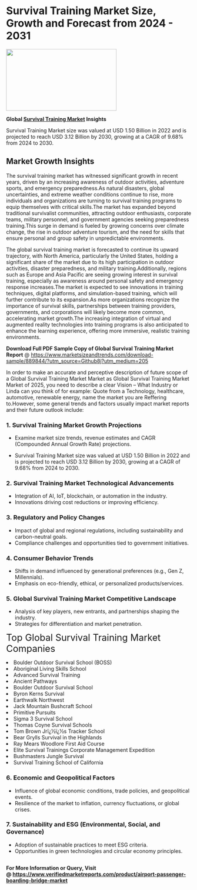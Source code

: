 <H1>Survival Training Market Size, Growth and Forecast from 2024 - 2031</H1><img class="aligncenter size-medium wp-image-584254" src="https://thirdeyenews.in/wp-content/uploads/2024/09/Global-Market-Research-300x168.jpeg" alt="" width="300" height="168" /><p><strong>Global&nbsp;<a href="https://www.marketsizeandtrends.com/download-sample/889844/?utm_source=Github8j?utm_medium=205">Survival Training Market</a> Insights</strong></p><p>Survival Training Market size was valued at USD 1.50 Billion in 2022 and is projected to reach USD 3.12 Billion by 2030, growing at a CAGR of 9.68% from 2024 to 2030.</p><p><h2>Market Growth Insights</h2> <p>The survival training market has witnessed significant growth in recent years, driven by an increasing awareness of outdoor activities, adventure sports, and emergency preparedness.As natural disasters, global uncertainties, and extreme weather conditions continue to rise, more individuals and organizations are turning to survival training programs to equip themselves with critical skills.The market has expanded beyond traditional survivalist communities, attracting outdoor enthusiasts, corporate teams, military personnel, and government agencies seeking preparedness training.This surge in demand is fueled by growing concerns over climate change, the rise in outdoor adventure tourism, and the need for skills that ensure personal and group safety in unpredictable environments.</p> <p>The global survival training market is forecasted to continue its upward trajectory, with North America, particularly the United States, holding a significant share of the market due to its high participation in outdoor activities, disaster preparedness, and military training.Additionally, regions such as Europe and Asia Pacific are seeing growing interest in survival training, especially as awareness around personal safety and emergency response increases.The market is expected to see innovations in training techniques, digital platforms, and simulation-based training, which will further contribute to its expansion.As more organizations recognize the importance of survival skills, partnerships between training providers, governments, and corporations will likely become more common, accelerating market growth.The increasing integration of virtual and augmented reality technologies into training programs is also anticipated to enhance the learning experience, offering more immersive, realistic training environments.<p><span class=""><strong>Download Full PDF Sample Copy of Global Survival Training Market Report</strong> @ <a href="https://www.marketsizeandtrends.com/download-sample/889844/?utm_source=Github8j?utm_medium=205" target="_blank">https://www.marketsizeandtrends.com/download-sample/889844/?utm_source=Github8j?utm_medium=205</a></span></p><p>In order to make an accurate and perceptive description of future scope of a Global&nbsp;Survival Training Market Market as Global&nbsp;Survival Training Market Market of 2025, you need to describe a clear Vision &ndash; What Industry or Linda can you think of for example: Quote from a Technology, healthcare, automotive, renewable energy, name the market you are Reffering to.However, some general trends and factors usually impact market reports and their future outlook include:</p><h3>1.&nbsp;<strong>Survival Training Market Growth Projections</strong></h3><ul><li>Examine market size trends, revenue estimates and CAGR (Compounded Annual Growth Rate) projections.</li><li><p>Survival Training Market size was valued at USD 1.50 Billion in 2022 and is projected to reach USD 3.12 Billion by 2030, growing at a CAGR of 9.68% from 2024 to 2030.</p></li></ul><h3>2.&nbsp;<strong>Survival Training Market Technological Advancements</strong></h3><ul><li>Integration of AI, IoT, blockchain, or automation in the industry.</li><li>Innovations driving cost reductions or improving efficiency.</li></ul><h3>3.&nbsp;<strong>Regulatory and Policy Changes</strong></h3><ul><li>Impact of global and regional regulations, including sustainability and carbon-neutral goals.</li><li>Compliance challenges and opportunities tied to government initiatives.</li></ul><h3>4.&nbsp;<strong>Consumer Behavior Trends</strong></h3><ul><li>Shifts in demand influenced by generational preferences (e.g., Gen Z, Millennials).</li><li>Emphasis on eco-friendly, ethical, or personalized products/services.</li></ul><h3>5.&nbsp;<strong>Global Survival Training Market Competitive Landscape</strong></h3><ul><li>Analysis of key players, new entrants, and partnerships shaping the industry.</li><li>Strategies for differentiation and market penetration.</li></ul><p data-pm-slice="1 1 []"><span style="color: inherit; font-family: inherit; font-size: 25px;">Top Global Survival Training Market Companies</span></p><div class="" data-test-id=""><p><li>Boulder Outdoor Survival School (BOSS)</li><li> Aboriginal Living Skills School</li><li> Advanced Survival Training</li><li> Ancient Pathways</li><li> Boulder Outdoor Survival School</li><li> Byron Kerns Survival</li><li> Earthwalk Northwest</li><li> Jack Mountain Bushcraft School</li><li> Primitive Pursuits</li><li> Sigma 3 Survival School</li><li> Thomas Coyne Survival Schools</li><li> Tom Brown Jrï¿½ï¿½s Tracker School</li><li> Bear Grylls Survival in the Highlands</li><li> Ray Mears Woodlore First Aid Course</li><li> Elite Survival Trainings Corporate Management Expedition</li><li> Bushmasters Jungle Survival</li><li> Survival Training School of California</li></p></div><h3>6.&nbsp;<strong>Economic and Geopolitical Factors</strong></h3><ul><li>Influence of global economic conditions, trade policies, and geopolitical events.</li><li>Resilience of the market to inflation, currency fluctuations, or global crises.</li></ul><h3>7.&nbsp;<strong>Sustainability and ESG (Environmental, Social, and Governance)</strong></h3><ul><li>Adoption of sustainable practices to meet ESG criteria.</li><li>Opportunities in green technologies and circular economy principles.</li></ul><h2><strong style="font-size: 14px;">For More Information or Query, Visit @&nbsp;</strong><a style="background-color: #ffffff; font-size: 14px;" href="https://www.marketsizeandtrends.com/report/survival-training-market-/" target="_blank">https://www.verifiedmarketreports.com/product/airport-passenger-boarding-bridge-market</a></h2>